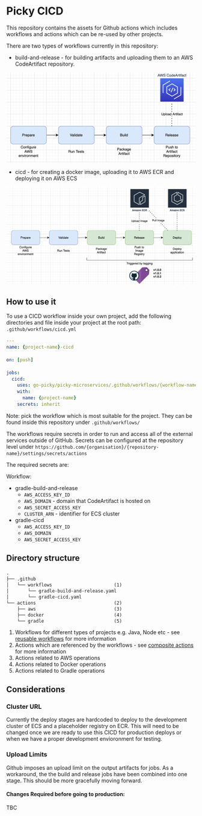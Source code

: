 # Picky CICD
This repository contains the assets for Github actions which includes workflows and actions which can be re-used by other projects.

There are two types of workflows currently in this repository:
- build-and-release - for building artifacts and uploading them to an AWS CodeArtifact repository.

![Build and Release Diagram](./assets/build-and-release.png)

- cicd - for creating a docker image, uploading it to AWS ECR and deploying it on AWS ECS

![CICD Diagram](./assets/cicd.png)

## How to use it
To use a CICD workflow inside your own project, add the following directories and file inside your project at the root path: `.github/workflows/cicd.yml`

```yaml
---
name: {project-name}-cicd

on: [push]

jobs:
  cicd:
    uses: go-picky/picky-microservices/.github/workflows/{workflow-name}.yaml
    with:
      name: {project-name}
    secrets: inherit
```

Note: pick the workflow which is most suitable for the project. They can be found inside this repository under `.github/workflows/`


The workflows require secrets in order to run and access all of the external services outside of GitHub.
Secrets can be configured at the repository level under `https://github.com/{organisation}/{repository-name}/settings/secrets/actions`

The required secrets are:

Workflow:
- gradle-build-and-release
  - `AWS_ACCESS_KEY_ID`
  - `AWS_DOMAIN` - domain that CodeArtifact is hosted on
  - `AWS_SECRET_ACCESS_KEY`
  - `CLUSTER_ARN` - identifier for ECS cluster
- gradle-cicd
  - `AWS_ACCESS_KEY_ID`
  - `AWS_DOMAIN`
  - `AWS_SECRET_ACCESS_KEY`

## Directory structure
```
.
├── .github
│   └── workflows                       (1)
│       └── gradle-build-and-release.yaml
│       └── gradle-cicd.yaml
└── actions                             (2)
    ├── aws                             (3)
    ├── docker                          (4)
    └── gradle                          (5)
```

1. Workflows for different types of projects e.g. Java, Node etc  - see [reusable workflows](https://docs.github.com/en/actions/using-workflows/reusing-workflows) for more information
1. Actions which are referenced by the workflows - see [composite actions](https://docs.github.com/en/actions/creating-actions/creating-a-composite-action) for more information
1. Actions related to AWS operations
1. Actions related to Docker operations
1. Actions related to Gradle operations

## Considerations

### Cluster URL
Currently the deploy stages are hardcoded to deploy to the development cluster of ECS and a placeholder registry on ECR.
This will need to be changed once we are ready to use this CICD for production deploys or when we have a proper development envioronment for testing.

### Upload Limits
Github imposes an upload limit on the output artifacts for jobs. As a workaround, the the build and release jobs have been combined into one stage. This should be more gracefully moving forward.

#### Changes Required before going to production:

TBC
